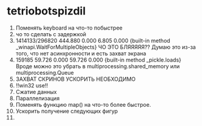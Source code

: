 # tetriobotspizdil
1.   Поменять keyboard на что-то побыстрее
2.   чо то сделать с задержкой
3.   1414133/296820  444.880    0.000    6.805    0.000 {built-in method _winapi.WaitForMultipleObjects} ЧО ЭТО БЛЯЯЯЯЯ?? Думаю это из-за того, что нет асинхронности и есть захват экрана
4.   159185   59.726    0.000   59.726    0.000 {built-in method _pickle.loads} Вроде можно это убрать в multiprocessing.shared_memory или multiprocessing.Queue
5.   ЗАХВАТ СКРИНОВ УСКОРИТЬ НЕОБХОДИМО
6.   !!win32 use!!
7.   Сжатие данных
8.   Параллелизация
9.   Поменять функцию map() на что-то более быстрое.
10.   Ускорить получение следующих фигур
11.   
